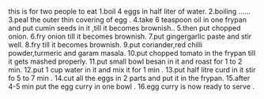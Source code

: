 this  is for two people to eat
1.boil 4 eggs in  half liter of water.
2.boiling ......
3.peal the outer thin covering of egg .
4.take 6 teaspoon oil in one frypan and put cumin seeds in it ,till it  becomes brownish..
5.then put chopped onion.
6.fry onion  till it becomes brownish.
7.put gingergarlic paste and stir well.
8.fry till it becomes brownish.
9.put coriander,red chilli powder,turmeric and garam masala.
10.put chopped tomato in the frypan till it gets mashed properly.
11.put small bowl besan in it and roast for 1 to 2 min.
12.put 1 cup water in it and mix it for 1 min .
13.put half litre curd in it stir fo 5 to 7 min .
14.cut all the eggs in 2 parts and put it in the frypan.
15.after 4-5 min put the egg curry in one bowl .
16.egg curry is now ready to serve .